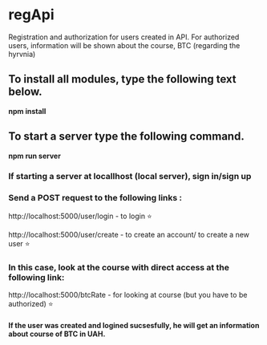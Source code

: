 # regApi
Registration and authorization for users created in API. For authorized users, information will be shown about the course, BTC (regarding the hyrvnia)


## To install all modules, type the following text below.
**npm install**

## To start a server type the following command.
**npm run server**




### If starting a server at locallhost (local server), sign in/sign up
### Send a POST request to the following links :

http://localhost:5000/user/login  - to login ⭐

http://localhost:5000/user/create - to create an account/ to create a new user ⭐


### In this case, look at the course with direct access at the following link:

http://localhost:5000/btcRate  - for looking at course (but you have to be authorized) ⭐


#### If the user was created and logined sucsesfully, he will get an information about course of BTC in UAH.

